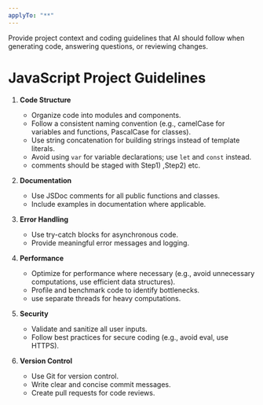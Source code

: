 ```yaml
---
applyTo: "**"
---
```


Provide project context and coding guidelines that AI should follow when generating code, answering questions, or reviewing changes.

# JavaScript Project Guidelines

1. **Code Structure**

    - Organize code into modules and components.
    - Follow a consistent naming convention (e.g., camelCase for variables and functions, PascalCase for classes).
    - Use string concatenation for building strings instead of template literals.
    - Avoid using `var` for variable declarations; use `let` and `const` instead.
    - comments should be staged with Step1) ,Step2) etc.

2. **Documentation**

    - Use JSDoc comments for all public functions and classes.
    - Include examples in documentation where applicable.

3. **Error Handling**

    - Use try-catch blocks for asynchronous code.
    - Provide meaningful error messages and logging.

4. **Performance**

    - Optimize for performance where necessary (e.g., avoid unnecessary computations, use efficient data structures).
    - Profile and benchmark code to identify bottlenecks.
    - use separate threads for heavy computations.

5. **Security**

    - Validate and sanitize all user inputs.
    - Follow best practices for secure coding (e.g., avoid eval, use HTTPS).

6. **Version Control**
    - Use Git for version control.
    - Write clear and concise commit messages.
    - Create pull requests for code reviews.
